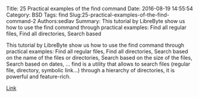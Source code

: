 Title: 25 Practical examples of the find command
Date: 2016-08-19 14:55:54
Category: BSD
Tags: find
Slug:25-practical-examples-of-the-find-command-2
Authors:sedlav
Summary: This tutorial by LibreByte show us how to use the find command through practical examples: Find all regular files, Find all directories, Search based 

This tutorial by LibreByte show us how to use the find command through practical examples: Find all regular files, Find all directories, Search based on the name of the files or directories, Search based on the size of the files, Search based on dates, ...
find is a utility that allows to search files (regular file, directory, symbolic link…) through a hierarchy of directories, it is powerful and feature-rich.

[Link](http://www.librebyte.net/en/gnulinux/25-practical-examples-of-the-find-command/)
